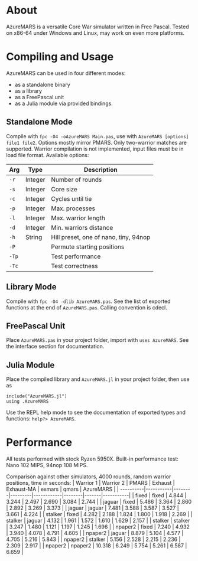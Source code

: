 # About

AzureMARS is a versatile Core War simulator written in Free Pascal. Tested on x86-64 under Windows and Linux, may work on even more platforms.

# Compiling and Usage

AzureMARS can be used in four different modes:
- as a standalone binary
- as a library
- as a FreePascal unit
- as a Julia module via provided bindings.

## Standalone Mode

Compile with `fpc -O4 -oAzureMARS Main.pas`, use with `AzureMARS [options] file1 file2`. Options mostly mirror PMARS. Only two-warrior matches are supported. Warrior compilation is not implemented, input files must be in load file format. Available options:

|Arg   | Type     | Description                           |
|------|----------|---------------------------------------|
|`-r`  | Integer  | Number of rounds                      |
|`-s`  | Integer  | Core size                             |
|`-c`  | Integer  | Cycles until tie                      |
|`-p`  | Integer  | Max. processes                        |
|`-l`  | Integer  | Max. warrior length                   |
|`-d`  | Integer  | Min. warriors distance                |
|`-h`  | String   | Hill preset, one of nano, tiny, 94nop |
|`-P`  |          | Permute starting positions            |
|`-Tp` |          | Test performance                      |
|`-Tc` |          | Test correctness                      |

## Library Mode

Compile with `fpc -O4 -dlib AzureMARS.pas`. See the list of exported functions at the end of `AzureMARS.pas`. Calling convention is cdecl. 

## FreePascal Unit

Place `AzureMARS.pas` in your project folder, import with `uses AzureMARS`. See the interface section for documentation.

## Julia Module

Place the compiled library and `AzureMARS.jl` in your project folder, then use as
```
include("AzureMARS.jl")
using .AzureMARS
```
Use the REPL help mode to see the documentation of exported types and functions: `help?> AzureMARS`.

# Performance

All tests performed with stock Ryzen 5950X. Built-in performance test: Nano 102 MIPS, 94nop 108 MIPS.

Comparison against other simulators, 4000 rounds, random warrior positions, time in seconds:
| Warrior 1 | Warrior 2 |  PMARS | Exhaust | Exhaust-MA | exmars | qmars | AzureMARS |
| ----------|-----------|--------|---------|------------|--------|-------|-----------|
| fixed     | fixed     |  4.844 | 3.244   | 2.497      | 2.690  | 3.084 | 2.744     |
| jaguar    | fixed     |  5.486 | 3.364   | 2.860      | 2.892  | 3.269 | 3.373     |
| jaguar    | jaguar    |  7.481 | 3.588   | 3.587      | 3.527  | 3.661 | 4.224     |
| stalker   | fixed     |  4.282 | 2.188   | 1.824      | 1.800  | 1.918 | 2.269     |
| stalker   | jaguar    |  4.132 | 1.961   | 1.572      | 1.610  | 1.629 | 2.157     |
| stalker   | stalker   |  3.247 | 1.480   | 1.121      | 1.197  | 1.245 | 1.696     |
| npaper2   | fixed     |  7.240 | 4.932   | 3.940      | 4.078  | 4.791 | 4.605     |
| npaper2   | jaguar    |  8.879 | 5.104   | 4.577      | 4.705  | 5.216 | 5.843     |
| npaper2   | stalker   |  5.156 | 2.528   | 2.215      | 2.236  | 2.309 | 2.917     |
| npaper2   | npaper2   | 10.318 | 6.249   | 5.754      | 5.261  | 6.587 | 6.659     |
